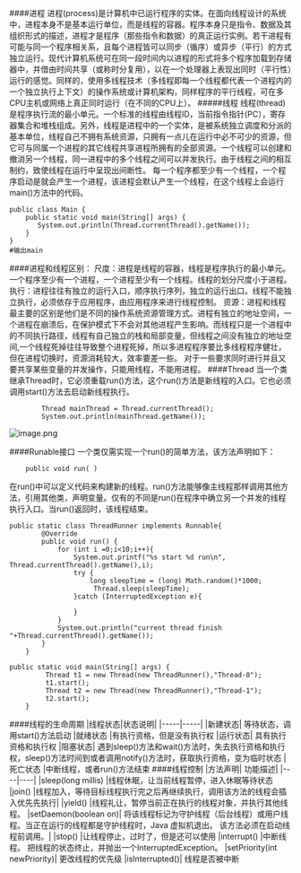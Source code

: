 ####进程
进程(process)是计算机中已运行程序的实体。在面向线程设计的系统中，进程本身不是基本运行单位，而是线程的容器。程序本身只是指令、数据及其组织形式的描述，进程才是程序（那些指令和数据）的真正运行实例。若干进程有可能与同一个程序相关系，且每个进程皆可以同步（循序）或异步（平行）的方式独立运行。现代计算机系统可在同一段时间内以进程的形式将多个程序加载到存储器中，并借由时间共享（或称时分复用），以在一个处理器上表现出同时（平行性）运行的感觉。同样的，使用多线程技术（多线程即每一个线程都代表一个进程内的一个独立执行上下文）的操作系统或计算机架构，同样程序的平行线程，可在多CPU主机或网络上真正同时运行（在不同的CPU上）。
#####线程
线程(thread)是程序执行流的最小单元。一个标准的线程由线程ID，当前指令指针(PC），寄存器集合和堆栈组成。另外，线程是进程中的一个实体，是被系统独立调度和分派的基本单位，线程自己不拥有系统资源，只拥有一点儿在运行中必不可少的资源，但它可与同属一个进程的其它线程共享进程所拥有的全部资源。一个线程可以创建和撤消另一个线程，同一进程中的多个线程之间可以并发执行。由于线程之间的相互制约，致使线程在运行中呈现出间断性。
每一个程序都至少有一个线程，一个程序启动是就会产生一个进程，该进程会默认产生一个线程，在这个线程上会运行main()方法中的代码。
```
public class Main {
    public static void main(String[] args) {
       System.out.println(Thread.currentThread().getName());
    }
}
#输出main
````
####进程和线程区别：
尺度：进程是线程的容器，线程是程序执行的最小单元。 一个程序至少有一个进程，一个进程至少有一个线程。线程的划分尺度小于进程。
执行：进程往往有独立的运行入口，顺序执行序列，独立的运行出口。线程不能独立执行，必须依存于应用程序，由应用程序来进行线程控制。
资源：进程和线程最主要的区别是他们是不同的操作系统资源管理方式。进程有独立的地址空间，一个进程在崩溃后，在保护模式下不会对其他进程产生影响。而线程只是一个进程中的不同执行路径，线程有自己独立的栈和局部变量，但线程之间没有独立的地址空间,一个线程死掉往往导致整个进程死掉，所以多进程程序要比多线程程序健壮，但在进程切换时，资源消耗较大，效率要差一些。
对于一些要求同时进行并且又要共享某些变量的并发操作，只能用线程，不能用进程。
####Thread
当一个类继承Thread时，它必须重载run()方法，这个run()方法是新线程的入口。它也必须调用start()方法去启动新线程执行。
```
        Thread mainThread = Thread.currentThread();
        System.out.println(mainThread.getName());
```

![image.png](https://upload-images.jianshu.io/upload_images/143845-61aa9d6a45cee2b2.png?imageMogr2/auto-orient/strip%7CimageView2/2/w/1240)

####Runable接口
一个类仅需实现一个run()的简单方法，该方法声明如下：
```
    public void run( )
```
在run()中可以定义代码来构建新的线程。run()方法能够像主线程那样调用其他方法，引用其他类，声明变量。仅有的不同是run()在程序中确立另一个并发的线程执行入口。当run()返回时，该线程结束。
```
public static class ThreadRunner implements Runnable{
        @Override
        public void run() {
            for (int i =0;i<10;i++){
                System.out.printf("%s start %d run\n", Thread.currentThread().getName(),i);
                try {
                    long sleepTime = (long) Math.random()*1000;
                     Thread.sleep(sleepTime);
                }catch (InterruptedException e){

                }
            }
            System.out.println("current thread finish "+Thread.currentThread().getName());
        }
    }

public static void main(String[] args) {
         Thread t1 = new Thread(new ThreadRunner(),"Thread-0");
         t1.start();
         Thread t2 = new Thread(new ThreadRunner(),"Thread-1");
         t2.start();
    }
```
####线程的生命周期
|线程状态|状态说明|
|-----|-----|
|新建状态|	等待状态，调用start()方法启动
|就绪状态	|有执行资格，但是没有执行权
|运行状态|	具有执行资格和执行权
|阻塞状态|	遇到sleep()方法和wait()方法时，失去执行资格和执行权，sleep()方法时间到或者调用notify()方法时，获取执行资格，变为临时状态
|死亡状态	|中断线程，或者run()方法结束
####线程控制
|方法声明|	功能描述|
|----|----|
|sleep(long millis)	|线程休眠，让当前线程暂停，进入休眠等待状态
|join()	|线程加入，等待目标线程执行完之后再继续执行，调用该方法的线程会插入优先先执行|
|yield()	|线程礼让，暂停当前正在执行的线程对象，并执行其他线程。
|setDaemon(boolean on)|	将该线程标记为守护线程（后台线程）或用户线程。当正在运行的线程都是守护线程时，Java 虚拟机退出。 该方法必须在启动线程前调用。|
|stop()	|让线程停止，过时了，但是还可以使用
|interrupt()	|中断线程。 把线程的状态终止，并抛出一个InterruptedException。
|setPriority(int newPriority)|	更改线程的优先级
|isInterrupted()|	线程是否被中断
